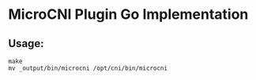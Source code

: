 # MicroCNI Plugin Go Implementation

## Usage:

```shell
make
mv _output/bin/microcni /opt/cni/bin/microcni
```
